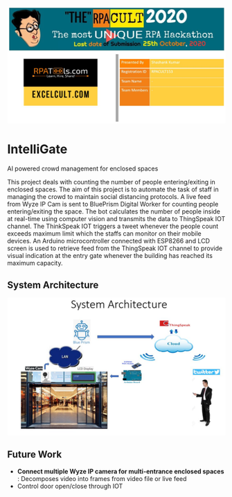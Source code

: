 ![System Architecture](https://github.com/shashankkumar88/IntelliGate/blob/main/Images/RPACULT.JPG)

# IntelliGate
AI powered crowd management for enclosed spaces

This project deals with counting the number of people entering/exiting in enclosed spaces. The aim of this project is to automate the task of staff in managing the crowd to maintain social distancing protocols. A live feed from Wyze IP Cam is sent to BluePrism Digital Worker for counting people entering/exiting the space. The bot calculates the number of people inside at real-time using computer vision and transmits the data to ThingSpeak IOT channel. The ThinkSpeak IOT triggers a tweet whenever the people count exceeds maximum limit which the staffs can monitor on their mobile devices. An Arduino microcontroller connected with ESP8266 and LCD screen is used to retrieve feed from the ThingSpeak IOT channel to provide visual indication at the entry gate whenever the building has reached its maximum capacity.

## System Architecture
![System Architecture](https://github.com/shashankkumar88/IntelliGate/blob/main/Images/System%20Architecture.JPG)

## Future Work
* **Connect multiple Wyze IP camera for multi-entrance enclosed spaces** : Decomposes video into frames from video file or live feed
* Control door open/close through IOT
